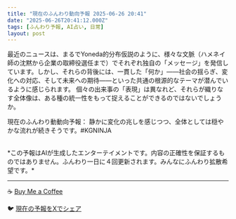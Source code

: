 ```yaml
---
title: "現在のふんわり動向予報 2025-06-26 20:41"
date: "2025-06-26T20:41:12.000Z"
tags: [ふんわり予報, AI占い, 日常]
layout: post
---
```


最近のニュースは、まるでYoneda的分布仮説のように、様々な文脈（ハメネイ師の沈黙から企業の取締役選任まで）でそれぞれ独自の「メッセージ」を発信しています。しかし、それらの背後には、一貫した「何か」——社会の揺らぎ、変化への対応、そして未来への期待——といった共通の根源的なテーマが潜んでいるように感じられます。  個々の出来事の「表現」は異なれど、それらが織りなす全体像は、ある種の統一性をもって捉えることができるのではないでしょうか。


現在のふんわり動動向予報：
静かに変化の兆しを感じつつ、全体としては穏やかな流れが続きそうです。#KGNINJA

<br>
*この予報はAIが生成したエンターテイメントです。内容の正確性を保証するものではありません。ふんわり一日に４回更新されます。みんなにふんわり拡散希望です。*

---
☕️ [Buy Me a Coffee](https://www.buymeacoffee.com/kgninja)

🐦 [現在の予報をXでシェア](https://twitter.com/intent/tweet?text=%E7%8F%BE%E5%9C%A8%E3%81%AE%E3%81%B5%E3%82%93%E3%82%8F%E3%82%8A%E4%BA%88%E5%A0%B1%3A%20%E3%80%8C%E6%9C%80%E8%BF%91%E3%81%AE%E3%83%8B%E3%83%A5%E3%83%BC%E3%82%B9%E3%81%AF%E3%80%81%E3%81%BE%E3%82%8B%E3%81%A7Yoneda%E7%9A%84%E5%88%86%E5%B8%83%E4%BB%AE%E8%AA%AC%E3%81%AE%E3%82%88%E3%81%86%E3%81%AB%E3%80%81%E6%A7%98%E3%80%85%E3%81%AA%E6%96%87%E8%84%88%EF%BC%88%E3%83%8F%E3%83%A1%E3%83%8D%E3%82%A4%E5%B8%AB%E3%81%AE%E6%B2%88%E9%BB%99%E3%81%8B%E3%82%89%E4%BC%81%E6%A5%AD%E3%81%AE%E5%8F%96%E7%B7%A0%E5%BD%B9%E9%81%B8%E4%BB%BB%E3%81%BE%E3%81%A7%EF%BC%89%E3%81%A7%E3%81%9D%E3%82%8C%E3%81%9E%E3%82%8C%E7%8B%AC%E8%87%AA%E3%81%AE%E3%80%8C%E3%83%A1%E3%83%83%E3%82%BB%E3%83%BC%E3%82%B8%E3%80%8D%E3%82%92%E7%99%BA%E4%BF%A1%E3%81%97%E3%81%A6%E3%81%84%E3%81%BE%E3%81%99%E3%80%82%E3%80%8D%23KGNINJA%20%E7%B6%9A%E3%81%8D%E3%81%AF%E3%83%96%E3%83%AD%E3%82%B0%E3%81%A7%EF%BC%81%F0%9F%91%87&url=https%3A%2F%2Fkg-ninja.github.io%2FFunwariyoso%2F)
